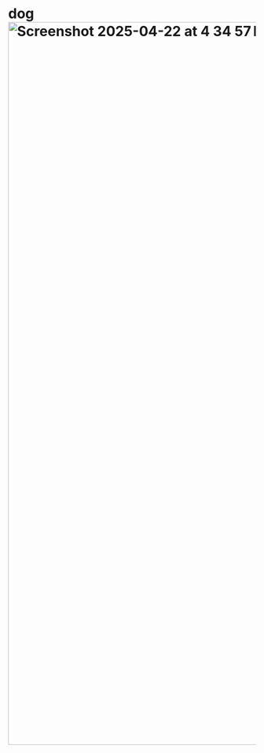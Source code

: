 # dog<img width="1470" alt="Screenshot 2025-04-22 at 4 34 57 PM" src="https://github.com/user-attachments/assets/2d4a8dfb-271b-4a63-86f4-1bec2351f9a2" />
